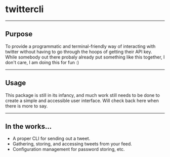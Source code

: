 # twittercli

---

## Purpose

To provide a programmatic and terminal-friendly way of interacting with twitter
without having to go through the hoops of getting their API key. While somebody
out there probaly already put something like this together, I don't care, I am
doing this for fun :)

---

## Usage

This package is still in its infancy, and much work still needs to be done to
create a simple and accessible user interface. Will check back here when there 
is more to say.

---

## In the works...

* A proper CLI for sending out a tweet. 
* Gathering, storing, and accessing tweets from your feed.
* Configuration management for password storing, etc.
